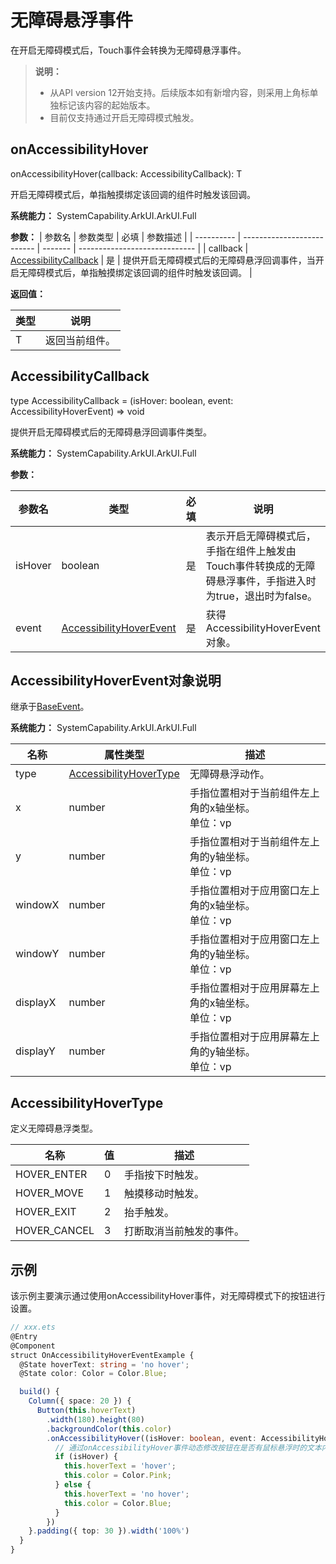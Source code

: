# 无障碍悬浮事件

在开启无障碍模式后，Touch事件会转换为无障碍悬浮事件。

>  **说明：**
>
>  - 从API version 12开始支持。后续版本如有新增内容，则采用上角标单独标记该内容的起始版本。
>  - 目前仅支持通过开启无障碍模式触发。

## onAccessibilityHover

onAccessibilityHover(callback: AccessibilityCallback): T

开启无障碍模式后，单指触摸绑定该回调的组件时触发该回调。

**系统能力：** SystemCapability.ArkUI.ArkUI.Full

**参数：**
| 参数名        | 参数类型                    | 必填  | 参数描述                          |
| ---------- | -------------------------- | ------- | ----------------------------- |
| callback      | [AccessibilityCallback](#accessibilitycallback) | 是   |  提供开启无障碍模式后的无障碍悬浮回调事件，当开启无障碍模式后，单指触摸绑定该回调的组件时触发该回调。 |

**返回值：**

| 类型 | 说明 |
| -------- | -------- |
| T | 返回当前组件。 |

## AccessibilityCallback

type AccessibilityCallback = (isHover: boolean, event: AccessibilityHoverEvent) => void

提供开启无障碍模式后的无障碍悬浮回调事件类型。

**系统能力：** SystemCapability.ArkUI.ArkUI.Full

**参数：** 

| 参数名              | 类型                                | 必填 | 说明                                                         |
| ------------------- | ----------------------------------- | ---- | ------------------------------------------------------------ |
| isHover             | boolean                             | 是   | 表示开启无障碍模式后，手指在组件上触发由Touch事件转换成的无障碍悬浮事件，手指进入时为true，退出时为false。 |
| event | [AccessibilityHoverEvent](#accessibilityhoverevent对象说明) | 是   | 获得AccessibilityHoverEvent对象。                                   |

## AccessibilityHoverEvent对象说明

继承于[BaseEvent](ts-gesture-customize-judge.md#baseevent对象说明8)。

**系统能力：** SystemCapability.ArkUI.ArkUI.Full

| 名称              | 属性类型       | 描述      |
| --------------- | ---------- | ------- |
| type             | [AccessibilityHoverType](#accessibilityhovertype) | 无障碍悬浮动作。                |
| x                      | number                         | 手指位置相对于当前组件左上角的x轴坐标。<br/>单位：vp<br/> |
| y                      | number                         | 手指位置相对于当前组件左上角的y轴坐标。<br/>单位：vp<br/> |
| windowX                | number                         | 手指位置相对于应用窗口左上角的x轴坐标。<br/>单位：vp<br/> |
| windowY                | number                         | 手指位置相对于应用窗口左上角的y轴坐标。<br/>单位：vp<br/> |
| displayX               | number                         | 手指位置相对于应用屏幕左上角的x轴坐标。<br/>单位：vp<br/> |
| displayY               | number                         | 手指位置相对于应用屏幕左上角的y轴坐标。<br/>单位：vp<br/> |

## AccessibilityHoverType

定义无障碍悬浮类型。

| 名称    | 值   | 描述                               |
| ------- | ---- | ---------------------------------- |
| HOVER_ENTER | 0    | 手指按下时触发。 |
| HOVER_MOVE  | 1    | 触摸移动时触发。 |
| HOVER_EXIT  | 2    | 抬手触发。 |
| HOVER_CANCEL | 3    | 打断取消当前触发的事件。 |

## 示例

该示例主要演示通过使用onAccessibilityHover事件，对无障碍模式下的按钮进行设置。

```ts
// xxx.ets
@Entry
@Component
struct OnAccessibilityHoverEventExample {
  @State hoverText: string = 'no hover';
  @State color: Color = Color.Blue;

  build() {
    Column({ space: 20 }) {
      Button(this.hoverText)
        .width(180).height(80)
        .backgroundColor(this.color)
        .onAccessibilityHover((isHover: boolean, event: AccessibilityHoverEvent) => {
          // 通过onAccessibilityHover事件动态修改按钮在是否有鼠标悬浮时的文本内容与背景颜色
          if (isHover) {
            this.hoverText = 'hover';
            this.color = Color.Pink;
          } else {
            this.hoverText = 'no hover';
            this.color = Color.Blue;
          }
        })
    }.padding({ top: 30 }).width('100%')
  }
}
```
